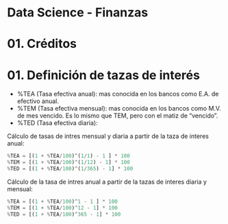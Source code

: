 # Data Science - Finanzas

# 01. Créditos

# 01. Definición de tazas de interés
- %TEA (Tasa efectiva anual): mas conocida en los bancos como E.A. de efectivo anual.
- %TEM (Tasa efectiva mensual): mas conocida en los bancos como M.V. de mes vencido. Es lo mismo que TEM, pero con el matiz de “vencido”.
- %TED (Tasa efectiva diaria):

Cálculo de tasas de intres mensual y diaria a partir de la taza de interes anual:
```python
%TEA = [(1 + %TEA/100)^(1/1) - 1 ] * 100
%TEM = [(1 + %TEA/100)^(1/12) - 1] * 100 
%TED = [(1 + %TEA/100)^(1/365) - 1] * 100
```

Cálculo de la tasa de intres anual a partir de la tazas de interes diaria y mensual:
```python
%TEA = [(1 + %TEA/100)^1 - 1 ] * 100
%TEM = [(1 + %TEA/100)^12 - 1] * 100 
%TED = [(1 + %TEA/100)^365 - 1] * 100
```

